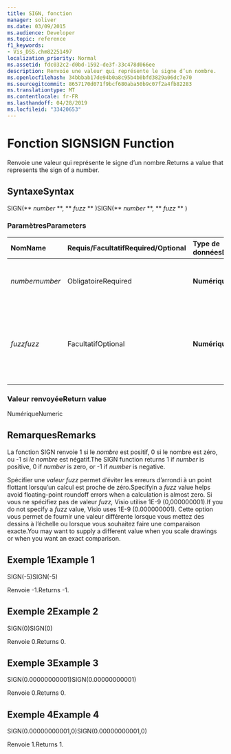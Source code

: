 ```yaml
---
title: SIGN, fonction
manager: soliver
ms.date: 03/09/2015
ms.audience: Developer
ms.topic: reference
f1_keywords:
- Vis_DSS.chm82251497
localization_priority: Normal
ms.assetid: fdc032c2-d0bd-1592-de3f-33c478d066ee
description: Renvoie une valeur qui représente le signe d’un nombre.
ms.openlocfilehash: 34bbbab17de94b0a8c95b4b0bfd3829a06dc7e70
ms.sourcegitcommit: 8657170d071f9bcf680aba50b9c07f2a4fb82283
ms.translationtype: MT
ms.contentlocale: fr-FR
ms.lasthandoff: 04/28/2019
ms.locfileid: "33420653"
---
```

# <a name="sign-function"></a><span data-ttu-id="707c5-103">Fonction SIGN</span><span class="sxs-lookup"><span data-stu-id="707c5-103">SIGN Function</span></span>

<span data-ttu-id="707c5-104">Renvoie une valeur qui représente le signe d’un nombre.</span><span class="sxs-lookup"><span data-stu-id="707c5-104">Returns a value that represents the sign of a number.</span></span> 
  
## <a name="syntax"></a><span data-ttu-id="707c5-105">Syntaxe</span><span class="sxs-lookup"><span data-stu-id="707c5-105">Syntax</span></span>

<span data-ttu-id="707c5-106">SIGN(\*\* *number* \*\*, \*\* *fuzz* \*\* )</span><span class="sxs-lookup"><span data-stu-id="707c5-106">SIGN(\*\* *number* \*\*, \*\* *fuzz* \*\* )</span></span> 
  
### <a name="parameters"></a><span data-ttu-id="707c5-107">Paramètres</span><span class="sxs-lookup"><span data-stu-id="707c5-107">Parameters</span></span>

|<span data-ttu-id="707c5-108">**Nom**</span><span class="sxs-lookup"><span data-stu-id="707c5-108">**Name**</span></span>|<span data-ttu-id="707c5-109">**Requis/Facultatif**</span><span class="sxs-lookup"><span data-stu-id="707c5-109">**Required/Optional**</span></span>|<span data-ttu-id="707c5-110">**Type de données**</span><span class="sxs-lookup"><span data-stu-id="707c5-110">**Data Type**</span></span>|<span data-ttu-id="707c5-111">**Description**</span><span class="sxs-lookup"><span data-stu-id="707c5-111">**Description**</span></span>|
|:-----|:-----|:-----|:-----|
| <span data-ttu-id="707c5-112">_number_</span><span class="sxs-lookup"><span data-stu-id="707c5-112">_number_</span></span> <br/> |<span data-ttu-id="707c5-113">Obligatoire</span><span class="sxs-lookup"><span data-stu-id="707c5-113">Required</span></span>  <br/> |<span data-ttu-id="707c5-114">**Numérique**</span><span class="sxs-lookup"><span data-stu-id="707c5-114">**Numeric**</span></span> <br/> | <span data-ttu-id="707c5-115">Nombre dont vous voulez déterminer le signe.</span><span class="sxs-lookup"><span data-stu-id="707c5-115">The number for which you want to determine the sign.</span></span>  <br/> |
| <span data-ttu-id="707c5-116">_fuzz_</span><span class="sxs-lookup"><span data-stu-id="707c5-116">_fuzz_</span></span> <br/> |<span data-ttu-id="707c5-117">Facultatif</span><span class="sxs-lookup"><span data-stu-id="707c5-117">Optional</span></span>  <br/> |<span data-ttu-id="707c5-118">**Numérique**</span><span class="sxs-lookup"><span data-stu-id="707c5-118">**Numeric**</span></span> <br/> |<span data-ttu-id="707c5-119">Spécifie à partir de quelle valeur proche de zéro le nombre sera considéré comme égal à zéro.</span><span class="sxs-lookup"><span data-stu-id="707c5-119">Specifies how close to zero the number must be in order to be considered equal to zero.</span></span>  <br/> |
   
### <a name="return-value"></a><span data-ttu-id="707c5-120">Valeur renvoyée</span><span class="sxs-lookup"><span data-stu-id="707c5-120">Return value</span></span>

<span data-ttu-id="707c5-121">Numérique</span><span class="sxs-lookup"><span data-stu-id="707c5-121">Numeric</span></span>
  
## <a name="remarks"></a><span data-ttu-id="707c5-122">Remarques</span><span class="sxs-lookup"><span data-stu-id="707c5-122">Remarks</span></span>

<span data-ttu-id="707c5-123">La fonction SIGN renvoie 1 si le  _nombre_ est positif, 0 si le nombre est zéro, ou -1 si _le nombre_ est négatif.</span><span class="sxs-lookup"><span data-stu-id="707c5-123">The SIGN function returns 1 if  _number_ is positive, 0 if  _number_ is zero, or -1 if  _number_ is negative.</span></span> 
  
<span data-ttu-id="707c5-124">Spécifier une  _valeur fuzz_ permet d’éviter les erreurs d’arrondi à un point flottant lorsqu’un calcul est proche de zéro.</span><span class="sxs-lookup"><span data-stu-id="707c5-124">Specifyin a  _fuzz_ value helps avoid floating-point roundoff errors when a calculation is almost zero.</span></span> <span data-ttu-id="707c5-125">Si vous ne spécifiez pas de valeur _fuzz,_ Visio utilise 1E-9 (0,000000001).</span><span class="sxs-lookup"><span data-stu-id="707c5-125">If you do not specify a  _fuzz_ value, Visio uses 1E-9 (0.000000001).</span></span> <span data-ttu-id="707c5-126">Cette option vous permet de fournir une valeur différente lorsque vous mettez des dessins à l’échelle ou lorsque vous souhaitez faire une comparaison exacte.</span><span class="sxs-lookup"><span data-stu-id="707c5-126">You may want to supply a different value when you scale drawings or when you want an exact comparison.</span></span> 
  
## <a name="example-1"></a><span data-ttu-id="707c5-127">Exemple 1</span><span class="sxs-lookup"><span data-stu-id="707c5-127">Example 1</span></span>

<span data-ttu-id="707c5-128">SIGN(-5)</span><span class="sxs-lookup"><span data-stu-id="707c5-128">SIGN(-5)</span></span>
  
<span data-ttu-id="707c5-129">Renvoie -1.</span><span class="sxs-lookup"><span data-stu-id="707c5-129">Returns -1.</span></span>
  
## <a name="example-2"></a><span data-ttu-id="707c5-130">Exemple 2</span><span class="sxs-lookup"><span data-stu-id="707c5-130">Example 2</span></span>

<span data-ttu-id="707c5-131">SIGN(0)</span><span class="sxs-lookup"><span data-stu-id="707c5-131">SIGN(0)</span></span>
  
<span data-ttu-id="707c5-132">Renvoie 0.</span><span class="sxs-lookup"><span data-stu-id="707c5-132">Returns 0.</span></span>
  
## <a name="example-3"></a><span data-ttu-id="707c5-133">Exemple 3</span><span class="sxs-lookup"><span data-stu-id="707c5-133">Example 3</span></span>

<span data-ttu-id="707c5-134">SIGN(0.00000000001)</span><span class="sxs-lookup"><span data-stu-id="707c5-134">SIGN(0.00000000001)</span></span>
  
<span data-ttu-id="707c5-135">Renvoie 0.</span><span class="sxs-lookup"><span data-stu-id="707c5-135">Returns 0.</span></span>
  
## <a name="example-4"></a><span data-ttu-id="707c5-136">Exemple 4</span><span class="sxs-lookup"><span data-stu-id="707c5-136">Example 4</span></span>

<span data-ttu-id="707c5-137">SIGN(0.00000000001,0)</span><span class="sxs-lookup"><span data-stu-id="707c5-137">SIGN(0.00000000001,0)</span></span>
  
<span data-ttu-id="707c5-138">Renvoie 1.</span><span class="sxs-lookup"><span data-stu-id="707c5-138">Returns 1.</span></span>
  

